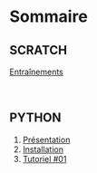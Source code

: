 # Sommaire

## SCRATCH
[Entraînements](SCRATCH/entrainements/)

<br />

## PYTHON
1. [Présentation](PYTHON/01-presentation/)
2. [Installation](PYTHON/02-installation/)
3. [Tutoriel #01](PYTHON/tutoriel-01/)



